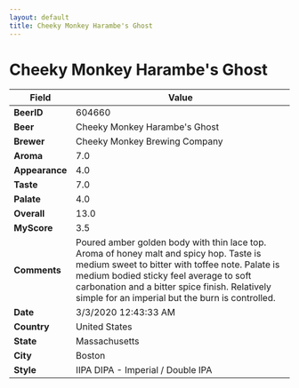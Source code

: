 ```yaml
---
layout: default
title: Cheeky Monkey Harambe's Ghost
---
```


# Cheeky Monkey Harambe's Ghost

| Field         | Value     |
|---------------|-----------|
| **BeerID** | 604660 |
| **Beer** | Cheeky Monkey Harambe's Ghost |
| **Brewer** | Cheeky Monkey Brewing Company |
| **Aroma** | 7.0 |
| **Appearance** | 4.0 |
| **Taste** | 7.0 |
| **Palate** | 4.0 |
| **Overall** | 13.0 |
| **MyScore** | 3.5 |
| **Comments** | Poured amber golden body with thin lace top. Aroma of honey malt and spicy hop. Taste is medium sweet to bitter with toffee note. Palate is medium bodied sticky feel average to soft carbonation and a bitter spice finish. Relatively simple for an imperial but the burn is controlled. |
| **Date** | 3/3/2020 12:43:33 AM |
| **Country** | United States |
| **State** | Massachusetts |
| **City** | Boston |
| **Style** | IIPA DIPA - Imperial / Double IPA |
